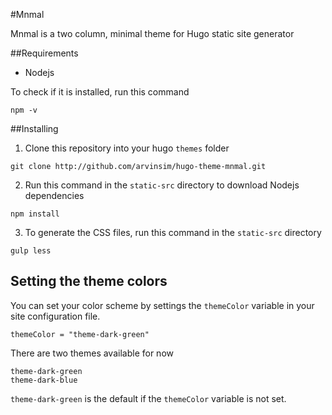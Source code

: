 #Mnmal

Mnmal is a two column, minimal theme for Hugo static site generator

##Requirements

- Nodejs

To check if it is installed, run this command

    npm -v

##Installing

1. Clone this repository into your hugo `themes` folder
<!-- Comment -->

    git clone http://github.com/arvinsim/hugo-theme-mnmal.git

2. Run this command in the `static-src` directory to download Nodejs dependencies
<!-- Comment -->

    npm install

3. To generate the CSS files, run this command in the `static-src` directory
<!-- Comment -->

    gulp less

## Setting the theme colors

You can set your color scheme by settings the `themeColor` variable in your site configuration file.

    themeColor = "theme-dark-green" 

There are two themes available for now

    theme-dark-green
    theme-dark-blue

`theme-dark-green` is the default if the `themeColor` variable is not set.
